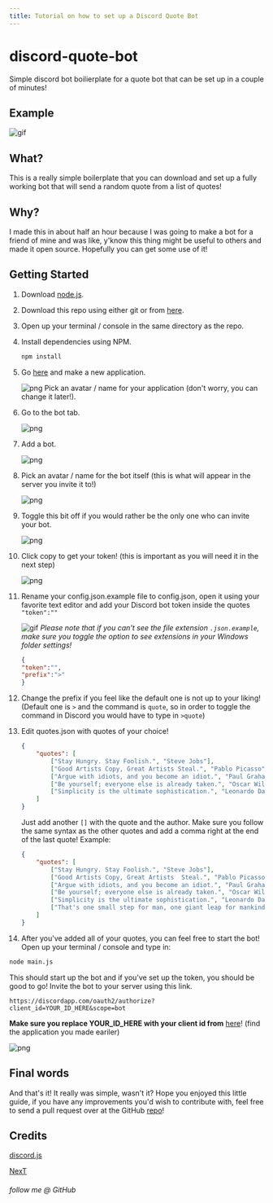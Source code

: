 ```yaml
---
title: Tutorial on how to set up a Discord Quote Bot
---
```


# discord-quote-bot
Simple discord bot boilierplate for a quote bot that can be set up in a couple of minutes!

## Example

![gif](https://i.imgur.com/VpO3Zi2.gif)

## What?

This is a really simple boilerplate that you can download and set up a fully working bot that will send a random quote from a list of quotes!

## Why?

I made this in about half an hour because I was going to make a bot for a friend of mine and was like, y'know this thing might be useful to others and made it open source.
Hopefully you can get some use of it!

## Getting Started

1. Download [node.js](https://nodejs.org/en/).
2. Download this repo using either git or from [here](https://github.com/fr3fou/discord-quote-bot/archive/master.zip).
3. Open up your terminal / console in the same directory as the repo.
4. Install dependencies using NPM.

    ```sh
    npm install
    ```

5. Go [here](https://discordapp.com/developers/applications/) and make a new application.

    ![png](https://i.imgur.com/mHRVd8O.png)
    Pick an avatar / name for your application (don't worry, you can change it later!).

6. Go to the bot tab.

    ![png](https://i.imgur.com/epQrK5k.png)

7. Add a bot.

    ![png](https://i.imgur.com/hOCEpK6.png)

8. Pick an avatar / name for the bot itself (this is what will appear in the server you invite it to!)

    ![png](https://i.imgur.com/TzEdACa.png)

9. Toggle this bit off if you would rather be the only one who can invite your bot.

    ![png](https://i.imgur.com/VPu8aCA.png)

10. Click copy to get your token! (this is important as you will need it in the next step)

    ![png](https://i.imgur.com/AIkf8q0.png)

11. Rename your config.json.example file to config.json, open it using your favorite text editor and add your Discord bot token inside the quotes `"token":""`

    ![gif](https://i.imgur.com/dzINGrs.gif)
    *Please note that if you can't see the file extension `.json.example`, make sure you toggle the option to see extensions in your Windows folder settings!*
    ```json
    {
    "token":"",
    "prefix":">"
    }
    ```

12. Change the prefix if you feel like the default one is not up to your liking! (Default one is `>` and the command is `quote`, so in order to toggle the command in Discord you would have to type in `>quote`)

13. Edit quotes.json with quotes of your choice!

    ```json
    {
        "quotes": [
            ["Stay Hungry. Stay Foolish.", "Steve Jobs"],
            ["Good Artists Copy, Great Artists Steal.", "Pablo Picasso"],
            ["Argue with idiots, and you become an idiot.", "Paul Graham"],
            ["Be yourself; everyone else is already taken.", "Oscar Wilde"],
            ["Simplicity is the ultimate sophistication.", "Leonardo Da Vinci"]
        ]
    }
    ```

    Just add another `[]` with the quote and    the author. Make sure you follow the same  syntax as the other quotes and add a comma   right at the end of the last quote!
    Example:

    ```json
    {
        "quotes": [
            ["Stay Hungry. Stay Foolish.", "Steve Jobs"],
            ["Good Artists Copy, Great Artists  Steal.", "Pablo Picasso"],
            ["Argue with idiots, and you become an idiot.", "Paul Graham"],
            ["Be yourself; everyone else is already taken.", "Oscar Wilde"],
            ["Simplicity is the ultimate sophistication.", "Leonardo Da Vinci"],
            ["That's one small step for man, one giant leap for mankind.", "Neil Armstrong"]
        ]
    }
    ```

14. After you've added all of your quotes, you can feel free to start the bot! Open up your terminal / console and type in:

```sh
node main.js
```

This should start up the bot and if you've set up the token, you should be good to go!
Invite the bot to your server using this link.

```http
https://discordapp.com/oauth2/authorize?client_id=YOUR_ID_HERE&scope=bot
```

**Make sure you replace YOUR_ID_HERE with your client id from** [here](https://discordapp.com/developers/applications/)! (find the application you made eariler)

![png](https://i.imgur.com/bTTyxkI.png)

## Final words

And that's it! It really was simple, wasn't it? Hope you enjoyed this little guide, if you have any improvements you'd wish to contribute with, feel free to send a pull request over at the GitHub [repo](https://github.com/fr3fou/discord-quote-bot)!

## Credits

[discord.js](https://discord.js.org/#/)

[NexT](http://jekyllthemes.org/themes/jekyll-theme-next/)

###### follow me @ GitHub
